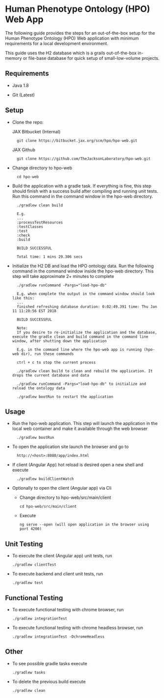 # Human Phenotype Ontology (HPO) Web App

The following guide provides the steps for an out-of-the-box setup for the Human Phenotype Ontology (HPO) Web application with minimum requirements for a local development environment. 
                    
This guide uses the H2 database which is a grails out-of-the-box in-memory or file-base database for quick setup of small-low-volume projects.  
                    

## Requirements

+ Java 1.8
* Git (Latest)


## Setup

+ Clone the repo:

  JAX Bitbucket (Internal)

        git clone https://bitbucket.jax.org/scm/hpo/hpo-web.git
        
  JAX Github 
        
        git clone https://github.com/TheJacksonLaboratory/hpo-web.git
        
+ Change directory to hpo-web

        cd hpo-web

+ Build the application with a gradle task. If everything is fine, this step should finish with a success build after compiling and running unit tests. Run this command in the command window in the hpo-web directory.  

        ./gradlew clean build
        
        E.g.
        ...
        :processTestResources
        :testClasses
        :test
        :check
        :build
         
        BUILD SUCCESSFUL
         
        Total time: 1 mins 29.306 secs

+ Initialize the H2 DB and load the HPO ontology data. Run the following command in the command window inside the hpo-web directory. This step will take approximate 2+ minutes to complete
         
        ./gradlew runCommand -Pargs="load-hpo-db"
        
        E.g. when complete the output in the command window should look like this:
        ...
        finished refreshing database duration: 0:02:49.391 time: Thu Jan 11 11:28:56 EST 2018
         
        BUILD SUCCESSFUL
        
        Note:
        If you desire to re-initialize the application and the database, execute the gradle clean and build command in the command line window, after shutting down the application
        
        E.g. in the command line where the hpo-web app is running (hpo-web dir), run these commands
        
        ctrl + c to stop the current process
        
        ./gradlew clean build to clean and rebuild the application. It drops the current database and data
        
        ./gradlew runCommand -Pargs="load-hpo-db" to initialize and reload the ontology data
        
        ./gradlew bootRun to restart the application    

## Usage

+ Run the hpo-web application. This step will launch the application in the local web container and make it available through the web browser

        ./gradlew bootRun

+ To open the application site launch the browser and go to
 
        http://<host>:8080/app/index.html

+ If client (Angular App) hot reload is desired open a new shell and execute

        ./gradlew buildClientWatch

+ Optionally to open the client (Angular app) via Cli

  * Change directory to hpo-web/src/main/client
  
        cd hpo-web/src/main/client  
  * Execute
  
        ng serve --open (will open application in the browser using port 4200)
  
## Unit Testing

+ To execute the client (Angular app) unit tests, run
  
      ./gradlew clientTest

+ To execute backend and client unit tests, run
  
      ./gradlew test
      
## Functional Testing

+ To execute functional testing with chrome browser, run
  
      ./gradlew integrationTest

+ To execute functional testing with chrome headless browser, run
  
      ./gradlew integrationTest -DchromeHeadless
    
## Other
+ To see possible gradle tasks execute
  
      ./gradlew tasks
      
+ To delete the previous build execute

      ./gradlew clean
      

